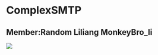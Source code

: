 # ComplexSMTP
## Member:Random Liliang MonkeyBro_li
![](https://github.com/korok1999/ComplexSMTP/raw/master/image/tiaoxi.jpg)
